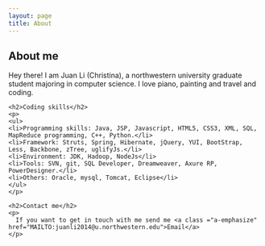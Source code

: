 ```yaml
---
layout: page
title: About
---
```

<div class ="container">
	<h2>About me</h2>
	<p>
	  Hey there! I am Juan Li (Christina), a northwestern university graduate student majoring in computer science. I love piano, painting and travel and coding. 
	</p>

	<h2>Coding skills</h2>
	<p>
	<ul>
	<li>Programming skills: Java, JSP, Javascript, HTML5, CSS3, XML, SQL, MapReduce programming, C++, Python.</li>
	<li>Framework: Struts, Spring, Hibernate, jQuery, YUI, BootStrap, Less, Backbone, zTree, uglifyJs.</li>
	<li>Environment: JDK, Hadoop, NodeJs</li>
	<li>Tools: SVN, git, SQL Developer, Dreamweaver, Axure RP, PowerDesigner.</li>
	<li>Others:	Oracle, mysql, Tomcat, Eclipse</li>
	</ul>
	</p>

	<h2>Contact me</h2>
	<p>
	  If you want to get in touch with me send me <a class ="a-emphasize" href="MAILTO:juanli2014@u.northwestern.edu">Email</a>
	</p>

	
</div>


